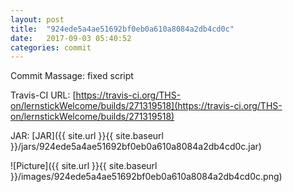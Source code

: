 ```yaml
---
layout: post
title:  "924ede5a4ae51692bf0eb0a610a8084a2db4cd0c"
date:   2017-09-03 05:40:52
categories: commit
---
```


Commit Massage: fixed script  

Travis-CI URL: [https://travis-ci.org/THS-on/lernstickWelcome/builds/271319518](https://travis-ci.org/THS-on/lernstickWelcome/builds/271319518)

JAR: [JAR]({{ site.url }}{{ site.baseurl }}/jars/924ede5a4ae51692bf0eb0a610a8084a2db4cd0c.jar)

![Picture]({{ site.url }}{{ site.baseurl }}/images/924ede5a4ae51692bf0eb0a610a8084a2db4cd0c.png)

